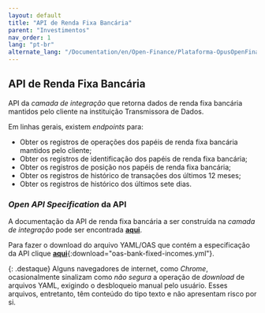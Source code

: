 ```yaml
---
layout: default
title: "API de Renda Fixa Bancária"
parent: "Investimentos"
nav_order: 1
lang: "pt-br"
alternate_lang: "/Documentation/en/Open-Finance/Plataforma-OpusOpenFinance/Integração/dados-investimentos/dados-renda-fixa-bancaria/"
---
```


## API de Renda Fixa Bancária

API da *camada de integração* que retorna dados de renda fixa bancária mantidos pelo cliente na instituição Transmissora de Dados.

Em linhas gerais, existem *endpoints* para:

- Obter os registros de operações dos papéis de renda fixa bancária mantidos pelo cliente;
- Obter os registros de identificação dos papéis de renda fixa bancária;
- Obter os registros de posição nos papéis de renda fixa bancária;
- Obter os registros de histórico de transações dos últimos 12 meses;
- Obter os registros de histórico dos últimos sete dias.

### *Open API Specification* da API

A documentação da API de renda fixa bancária a ser construída na *camada de integração* pode ser encontrada [**aqui**][API-Renda-Fixa-Bancaria].

Para fazer o download do arquivo YAML/OAS que contém a especificação da API clique [**aqui**](../../apis/dados-investimento/oas-bank-fixed-incomes.yml){:download="oas-bank-fixed-incomes.yml"}.

{: .destaque}
Alguns navegadores de internet, como *Chrome*, ocasionalmente sinalizam como *não segura* a operação de *download* de arquivos YAML, exigindo o desbloqueio manual pelo usuário. Esses arquivos, entretanto, têm conteúdo do tipo texto e não apresentam risco por si.

[API-Renda-Fixa-Bancaria]: ../../../../../swagger-ui/index.html?api=data-bank-fixed-incomes
